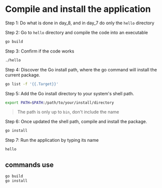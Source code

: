 <!-- Compile and install the application -->
# Compile and install the application

Step 1: Do what is done in day_8, and in day_7 do only the `hello` directory

Step 2: Go to `hello` directory and compile the code into an executable

```bash
go build
```

Step 3: Confirm if the code works

```bash
./hello
```

Step 4: Discover the Go install path, where the go command will install the current package.

```bash
go list -f '{{.Target}}'
```

Step 5: Add the Go install directory to your system's shell path.

```bash
export PATH=$PATH:/path/to/your/install/directory
```

> The path is only up to `bin`, don't include the name

Step 6: Once updated the shell path, compile and install the package.

```bash
go install
```

Step 7: Run the application by typing its name

```bash
hello
```

## commands use

```bash
go build
go install
```

